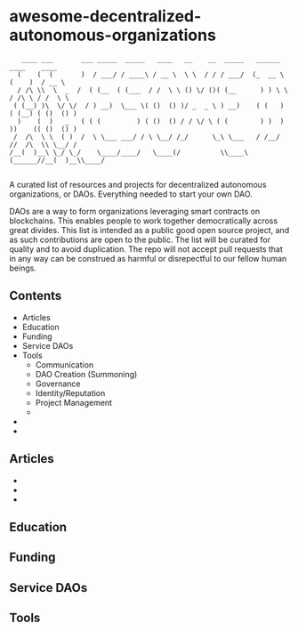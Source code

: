 # awesome-decentralized-autonomous-organizations

```
   ____ ___       ___ _____  _____   ____   __    __  _____   ______    ____    ____    
  (    (  (       )  / ___/ / ____\ / __ \  \ \  / / / ___/  (_  __ \  (    )  / __ \   
  / /\ \\  \  _  /  ( (__  ( (___  / /  \ \ () \/ ()( (__      ) ) \ \ / /\ \ / /  \ \  
 ( (__) )\  \/ \/  / ) __)  \___ \( ()  () )/ _  _ \ ) __)    ( (   ) ( (__) ( ()  () ) 
  )    (  )   _   ( ( (         ) ( ()  () / / \/ \ ( (        ) )  ) ))    (( ()  () ) 
 /  /\  \ \  ( )  /  \ \___ ___/ / \ \__/ /_/      \_\ \___   / /__/ //  /\  \\ \__/ /  
/__(  )__\ \_/ \_/    \____/____/   \____(/          \\____\ (______//__(  )__\\____/   
                                                                                        
```

A curated list of resources and projects for decentralized autonomous organizations, or DAOs. Everything needed to start your own DAO.

DAOs are a way to form organizations leveraging smart contracts on blockchains. This enables people to work together democratically across great divides.
This list is intended as a public good open source project, and as such contributions are open to the public. The list will be curated for quality and to avoid duplication. The repo will not accept pull requests that in any way can be construed as harmful or disrepectful to our fellow human beings.

## Contents

- Articles
- Education 
- Funding
- Service DAOs
- Tools
  - Communication
  - DAO Creation (Summoning)
  - Governance
  - Identity/Reputation
  - Project Management
  - 
- 
- 

## Articles
-
-
-
## Education

## Funding

## Service DAOs

## Tools
